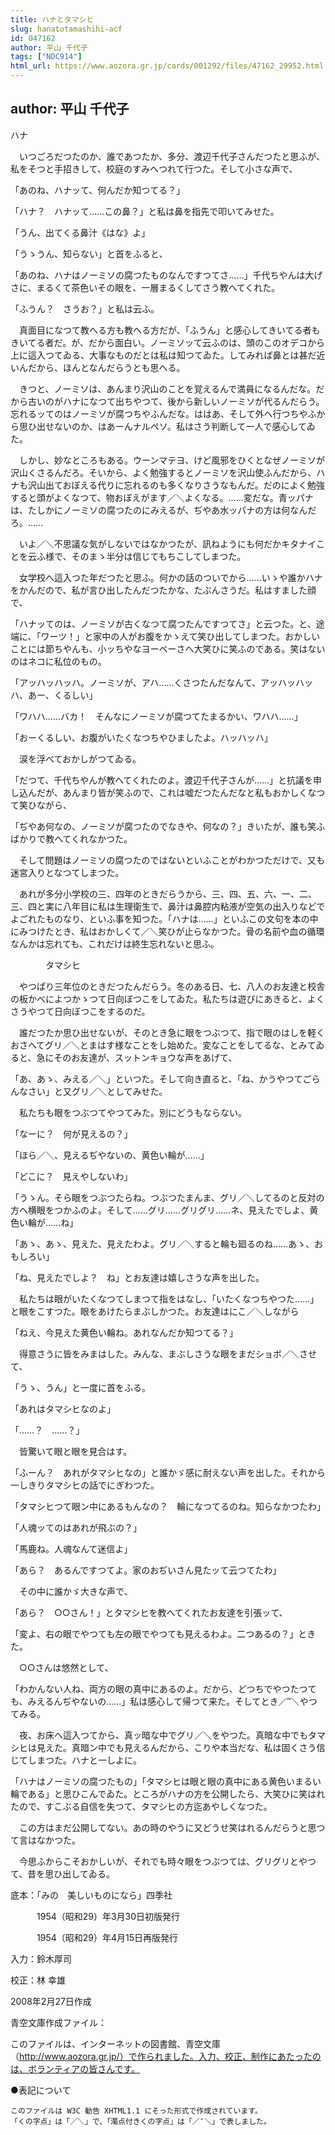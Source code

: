 ```yaml
---
title: ハナとタマシヒ
slug: hanatotamashihi-acf
id: 047162
author: 平山 千代子
tags: ["NDC914"]
html_url: https://www.aozora.gr.jp/cards/001292/files/47162_29952.html
---
```


## author: 平山 千代子

ハナ



　いつごろだつたのか、誰であつたか、多分、渡辺千代子さんだつたと思ふが、私をそつと手招きして、校庭のすみへつれて行つた。そして小さな声で、

「あのね、ハナッて、何んだか知つてる？」

「ハナ？　ハナッて……この鼻？」と私は鼻を指先で叩いてみせた。

「うん、出てくる鼻汁《はな》よ」

「うゝうん、知らない」と首をふると、

「あのね、ハナはノーミソの腐つたものなんですつてさ……」千代ちやんは大げさに、まるくて茶色いその眼を、一層まるくしてさう教へてくれた。

「ふうん？　さうお？」と私は云ふ。

　真面目になつて教へる方も教へる方だが、「ふうん」と感心してきいてる者もきいてる者だ。が、だから面白い。ノーミソッて云ふのは、頭のこのオデコから上に這入つてゐる、大事なものだとは私は知つてゐた。してみれば鼻とは甚だ近いんだから、ほんとなんだらうとも思へる。

　きつと、ノーミソは、あんまり沢山のことを覚えるんで満員になるんだな。だから古いのがハナになつて出ちやつて、後から新しいノーミソが代るんだらう。忘れるッてのはノーミソが腐つちやふんだな。ははあ、そして外へ行つちやふから思ひ出せないのか、はあーんナルペソ。私はさう判断して一人で感心してゐた。

　しかし、妙なところもある。ウーンマテヨ、けど風邪をひくとなぜノーミソが沢山くさるんだろ。そいから、よく勉強するとノーミソを沢山使ふんだから、ハナも沢山出ておぼえる代りに忘れるのも多くなりさうなもんだ。だのによく勉強すると頭がよくなつて、物おぼえがます／＼よくなる。……変だな。青ッパナは、たしかにノーミソの腐つたのにみえるが、ぢやあ水ッパナの方は何なんだろ。……

　いよ／＼不思議な気がしないではなかつたが、訊ねようにも何だかキタナイことを云ふ様で、そのまゝ半分は信じてもちこしてしまつた。

　女学校へ這入つた年だつたと思ふ。何かの話のついでから……いゝや誰かハナをかんだので、私が言ひ出したんだつたかな、たぶんさうだ。私はすました顔で、

「ハナッてのは、ノーミソが古くなつて腐つたんですつてさ」と云つた。と、途端に、「ワーツ！」と家中の人がお腹をかゝえて笑ひ出してしまつた。おかしいことには節ちやんも、小ッちやなヨーベーさへ大笑ひに笑ふのである。笑はないのはネコに私位のもの。

「アッハッハッハ。ノーミソが、アハ……くさつたんだなんて、アッハッハッハ、あー、くるしい」

「ワハハ……バカ！　そんなにノーミソが腐つてたまるかい、ワハハ……」

「おーくるしい、お腹がいたくなつちやひましたよ。ハッハッハ」

　涙を浮べておかしがつてゐる。

「だつて、千代ちやんが教へてくれたのよ。渡辺千代子さんが……」と抗議を申し込んだが、あんまり皆が笑ふので、これは嘘だつたんだなと私もおかしくなつて笑ひながら、

「ぢやあ何なの、ノーミソが腐つたのでなきや、何なの？」きいたが、誰も笑ふばかりで教へてくれなかつた。

　そして問題はノーミソの腐つたのではないといふことがわかつただけで、又も迷宮入りとなつてしまつた。



　あれが多分小学校の三、四年のときだらうから、三、四、五、六、一、二、三、四と実に八年目に私は生理衛生で、鼻汁は鼻腔内粘液が空気の出入りなどでよごれたものなり、といふ事を知つた。「ハナは……」といふこの文句を本の中にみつけたとき、私はおかしくて／＼笑ひが止らなかつた。骨の名前や血の循環なんかは忘れても、これだけは終生忘れないと思ふ。



　　　　タマシヒ



　やつぱり三年位のときだつたんだらう。冬のある日、七、八人のお友達と校舎の板かべによつかゝつて日向ぼつこをしてゐた。私たちは遊びにあきると、よくさうやつて日向ぼつこをするのだ。

　誰だつたか思ひ出せないが、そのとき急に眼をつぶつて、指で眼のはしを軽くおさへてグリ／＼とまはす様なことをし始めた。変なことをしてるな、とみてゐると、急にそのお友達が、スットンキョウな声をあげて、

「あ、あゝ、みえる／＼」といつた。そして向き直ると、「ね、かうやつてごらんなさい」と又グリ／＼としてみせた。

　私たちも眼をつぶつてやつてみた。別にどうもならない。

「なーに？　何が見えるの？」

「ほら／＼、見えるぢやないの、黄色い輪が……」

「どこに？　見えやしないわ」

「うゝん。そら眼をつぶつたらね。つぶつたまんま、グリ／＼してるのと反対の方へ横眼をつかふのよ。そして……グリ……グリグリ……ネ、見えたでしよ、黄色い輪が……ね」

「あゝ、あゝ、見えた、見えたわよ。グリ／＼すると輪も廻るのね……あゝ、おもしろい」

「ね、見えたでしよ？　ね」とお友達は嬉しさうな声を出した。

　私たちは眼がいたくなつてしまつて指をはなし、「いたくなつちやつた……」と眼をこすつた。眼をあけたらまぶしかつた。お友達はにこ／＼しながら

「ねえ、今見えた黄色い輪ね。あれなんだか知つてる？」

　得意さうに皆をみまはした。みんな、まぶしさうな眼をまだショボ／＼させて、

「うゝ、うん」と一度に首をふる。

「あれはタマシヒなのよ」

「……？　……？」

　皆驚いて眼と眼を見合はす。

「ふーん？　あれがタマシヒなの」と誰かゞ感に耐えない声を出した。それから一しきりタマシヒの話でにぎわつた。

「タマシヒつて眼ン中にあるもんなの？　輪になつてるのね。知らなかつたわ」

「人魂ッてのはあれが飛ぶの？」

「馬鹿ね。人魂なんて迷信よ」

「あら？　あるんですつてよ。家のおぢいさん見たッて云つてたわ」

　その中に誰かゞ大きな声で、

「あら？　○○さん！」とタマシヒを教へてくれたお友達を引張ッて、

「変よ、右の眼でやつても左の眼でやつても見えるわよ。二つあるの？」ときた。

　○○さんは悠然として、

「わかんない人ね、両方の眼の真中にあるのよ。だから、どつちでやつたつても、みえるんぢやないの……」私は感心して帰つて来た。そしてとき／″＼やつてみる。

　夜、お床へ這入つてから、真ッ暗な中でグリ／＼をやつた。真暗な中でもタマシヒは見えた。真暗ン中でも見えるんだから、こりや本当だな、私は固くさう信じてしまつた。ハナと一しよに。

「ハナはノーミソの腐つたもの」「タマシヒは眼と眼の真中にある黄色いまるい輪である」と思ひこんでゐた。ところがハナの方を公開したら、大笑ひに笑はれたので、すこぶる自信を失つて、タマシヒの方迄あやしくなつた。

　この方はまだ公開してない。あの時のやうに又どうせ笑はれるんだらうと思つて言はなかつた。



　今思ふからこそおかしいが、それでも時々眼をつぶつては、グリグリとやつて、昔を思ひ出してゐる。













底本：「みの　美しいものになら」四季社


　　　1954（昭和29）年3月30日初版発行

　　　1954（昭和29）年4月15日再版発行

入力：鈴木厚司

校正：林 幸雄

2008年2月27日作成

青空文庫作成ファイル：

このファイルは、インターネットの図書館、青空文庫（http://www.aozora.gr.jp/）で作られました。入力、校正、制作にあたったのは、ボランティアの皆さんです。











●表記について


	このファイルは W3C 勧告 XHTML1.1 にそった形式で作成されています。
	「くの字点」は「／＼」で、「濁点付きくの字点」は「／″＼」で表しました。